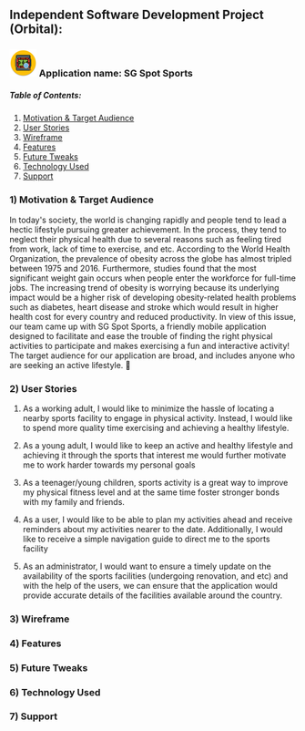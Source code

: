## Independent Software Development Project (Orbital):

###  ![App Logo][logo] Application name: SG Spot Sports

[logo]: https://github.com/ajax-yz/SGSpotSports/blob/master/app/src/main/res/mipmap-mdpi/ic_launcher_round.png

##### Table of Contents:
1. [Motivation & Target Audience](https://github.com/ajax-yz/SGSpotSports#motivation--target-audience)
2. [User Stories](https://github.com/ajax-yz/SGSpotSports#user-stories)
3. [Wireframe](https://github.com/ajax-yz/SGSpotSports#wireframe)
4. [Features](https://github.com/ajax-yz/SGSpotSports#features)
5. [Future Tweaks](https://github.com/ajax-yz/SGSpotSports#future-tweaks)
6. [Technology Used](https://github.com/ajax-yz/SGSpotSports#technology-used)
7. [Support](https://github.com/ajax-yz/SGSpotSports#support)

### 1) Motivation & Target Audience

In today's society, the world is changing rapidly and people tend to lead a hectic lifestyle pursuing greater achievement. In the process, they tend to neglect their physical health due to several reasons such as feeling tired from work, lack of time to exercise, and etc. According to the World Health Organization, the prevalence of obesity across the globe has almost tripled between 1975 and 2016. Furthermore, studies found that the most significant weight gain occurs when people enter the workforce for full-time jobs. The increasing trend of obesity is worrying because its underlying impact would be a higher risk of developing obesity-related health problems such as diabetes, heart disease and stroke which would result in higher health cost for every country and reduced productivity. In view of this issue, our team came up with SG Spot Sports, a friendly mobile application designed to facilitate and ease the trouble of finding the right physical activities to participate and makes exercising a fun and interactive activity! The target audience for our application are broad, and includes anyone who are seeking an active lifestyle. 🏃

### 2) User Stories

1.	As a working adult, I would like to minimize the hassle of locating a nearby sports facility to engage in physical activity. Instead, I would like to spend more quality time exercising and achieving a healthy lifestyle.

2.	As a young adult, I would like to keep an active and healthy lifestyle and achieving it through the sports that interest me would further motivate me to work harder towards my personal goals

3.	As a teenager/young children, sports activity is a great way to improve my physical fitness level and at the same time foster stronger bonds with my family and friends.

4.	As a user, I would like to be able to plan my activities ahead and receive reminders about my activities nearer to the date. Additionally, I would like to receive a simple navigation guide to direct me to the sports facility

5.	As an administrator, I would want to ensure a timely update on the availability of the sports facilities (undergoing renovation, and etc) and with the help of the users, we can ensure that the application would provide accurate details of the facilities available around the country.


### 3) Wireframe

### 4) Features

### 5) Future Tweaks

### 6) Technology Used

### 7) Support
